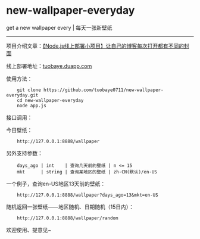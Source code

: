 # new-wallpaper-everyday
get a new wallpaper every | 每天一张新壁纸

***

项目介绍文章：[【Node.js线上部署小项目】让自己的博客每次打开都有不同的封面](http://tuobaye.com/2017/12/26/%E3%80%90Node.js%E7%BA%BF%E4%B8%8A%E9%83%A8%E7%BD%B2%E5%B0%8F%E9%A1%B9%E7%9B%AE%E3%80%91%E8%AE%A9%E8%87%AA%E5%B7%B1%E7%9A%84%E5%8D%9A%E5%AE%A2%E6%AF%8F%E6%AC%A1%E6%89%93%E5%BC%80%E9%83%BD%E6%9C%89%E4%B8%8D%E5%90%8C%E7%9A%84%E5%B0%81%E9%9D%A2/)

线上部署地址：[tuobaye.duapp.com](http://tuobaye.duapp.com/)

使用方法：

```
    git clone https://github.com/tuobaye0711/new-wallpaper-everyday.git
    cd new-wallpaper-everyday
    node app.js
```

接口调用：

今日壁纸：
```
    http://127.0.0.1:8888/wallpaper
```
另外支持参数：
```
    days_ago | int    | 查询几天前的壁纸 | n <= 15
    mkt      | string | 查询某地区的壁纸 | zh-CN(默认)/en-US
```
一个例子，查询en-US地区13天前的壁纸：
```
    http://127.0.0.1:8888/wallpaper?days_ago=13&mkt=en-US
```

随机返回一张壁纸——地区随机、日期随机（15日内）：
```
    http://127.0.0.1:8888/wallpaper/random
```

欢迎使用、提意见~
